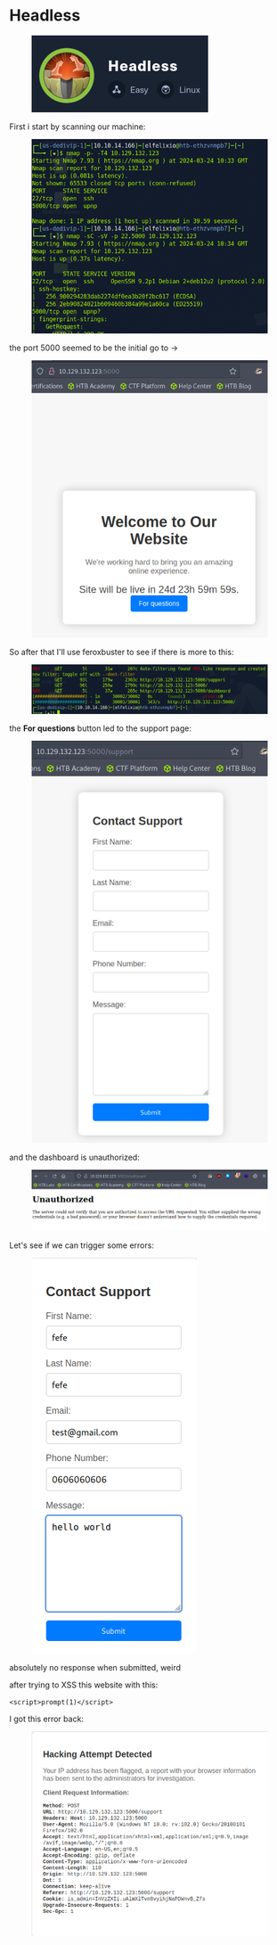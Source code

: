 # Headless

<figure><img src="../../../.gitbook/assets/image (2).png" alt=""><figcaption></figcaption></figure>

First i start by scanning our machine:

<figure><img src="../../../.gitbook/assets/image (1).png" alt=""><figcaption></figcaption></figure>

the port 5000 seemed to be the initial go to ->

<figure><img src="../../../.gitbook/assets/image (3).png" alt=""><figcaption></figcaption></figure>

So after that I'll use feroxbuster to see if there is more to this:

<figure><img src="../../../.gitbook/assets/image (4).png" alt=""><figcaption></figcaption></figure>

the **For questions** button led to the support page:

<figure><img src="../../../.gitbook/assets/image (5).png" alt=""><figcaption></figcaption></figure>

and the dashboard is unauthorized:

<figure><img src="../../../.gitbook/assets/image (6).png" alt=""><figcaption></figcaption></figure>

Let's see if we can trigger some errors:

<figure><img src="../../../.gitbook/assets/image (7).png" alt=""><figcaption></figcaption></figure>

absolutely no response when submitted, weird

after trying to XSS this website with this:

```
<script>prompt(1)</script>
```

I got this error back:

<figure><img src="../../../.gitbook/assets/image (8).png" alt=""><figcaption></figcaption></figure>
